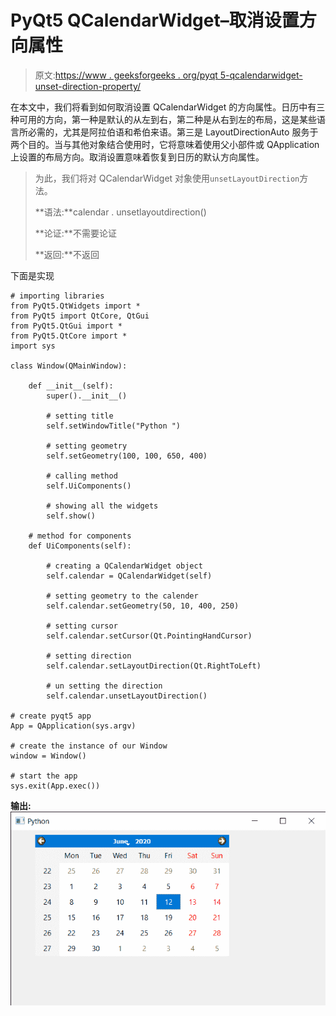 # PyQt5 QCalendarWidget–取消设置方向属性

> 原文:[https://www . geeksforgeeks . org/pyqt 5-qcalendarwidget-unset-direction-property/](https://www.geeksforgeeks.org/pyqt5-qcalendarwidget-unsetting-direction-property/)

在本文中，我们将看到如何取消设置 QCalendarWidget 的方向属性。日历中有三种可用的方向，第一种是默认的从左到右，第二种是从右到左的布局，这是某些语言所必需的，尤其是阿拉伯语和希伯来语。第三是 LayoutDirectionAuto 服务于两个目的。当与其他对象结合使用时，它将意味着使用父小部件或 QApplication 上设置的布局方向。取消设置意味着恢复到日历的默认方向属性。

> 为此，我们将对 QCalendarWidget 对象使用`unsetLayoutDirection`方法。
> 
> **语法:**calendar . unsetlayoutdirection()
> 
> **论证:**不需要论证
> 
> **返回:**不返回

下面是实现

```
# importing libraries
from PyQt5.QtWidgets import * 
from PyQt5 import QtCore, QtGui
from PyQt5.QtGui import * 
from PyQt5.QtCore import * 
import sys

class Window(QMainWindow):

    def __init__(self):
        super().__init__()

        # setting title
        self.setWindowTitle("Python ")

        # setting geometry
        self.setGeometry(100, 100, 650, 400)

        # calling method
        self.UiComponents()

        # showing all the widgets
        self.show()

    # method for components
    def UiComponents(self):

        # creating a QCalendarWidget object
        self.calendar = QCalendarWidget(self)

        # setting geometry to the calender
        self.calendar.setGeometry(50, 10, 400, 250)

        # setting cursor
        self.calendar.setCursor(Qt.PointingHandCursor)

        # setting direction
        self.calendar.setLayoutDirection(Qt.RightToLeft)

        # un setting the direction
        self.calendar.unsetLayoutDirection()

# create pyqt5 app
App = QApplication(sys.argv)

# create the instance of our Window
window = Window()

# start the app
sys.exit(App.exec())
```

**输出:**
![](img/bb592049d3301c37e84bf364ca33ffb7.png)